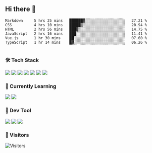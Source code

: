 ## Hi there 👋

<table>
<!--START_SECTION:waka-->

```text
Markdown     5 hrs 25 mins   ██████▓░░░░░░░░░░░░░░░░░░   27.21 %
CSS          4 hrs 10 mins   █████▒░░░░░░░░░░░░░░░░░░░   20.94 %
HTML         2 hrs 56 mins   ███▓░░░░░░░░░░░░░░░░░░░░░   14.75 %
JavaScript   2 hrs 16 mins   ███░░░░░░░░░░░░░░░░░░░░░░   11.41 %
Vue.js       1 hr 30 mins    ██░░░░░░░░░░░░░░░░░░░░░░░   07.60 %
TypeScript   1 hr 14 mins    █▓░░░░░░░░░░░░░░░░░░░░░░░   06.26 %
```

<!--END_SECTION:waka-->
</table>

### 🛠 Tech Stack

![](https://img.shields.io/badge/HTML5-black?style=flat&logo=html5)
![](https://img.shields.io/badge/CSS3-black?style=flat&logo=css3)
![](https://img.shields.io/badge/Javascript-black?style=flat&logo=javascript)
![](https://img.shields.io/badge/Vue-black?style=flat&logo=vuedotjs)
![](https://img.shields.io/badge/node.js-black?style=flat&logo=nodedotjs)
![](https://img.shields.io/badge/MangoDB-black?style=flat&logo=mongodb)
![](https://img.shields.io/badge/MySQL-black?style=flat&logo=mysql)

### 📖 Currently Learning

![](https://img.shields.io/badge/TypeScript-black?style=flat&logo=typescript)
![](https://img.shields.io/badge/React-black?style=flat&logo=react)

### 📏 Dev Tool

<!-- <img src="https://media.giphy.com/media/SWoSkN6DxTszqIKEqv/giphy.gif" align="right" height="275" /> -->
![](https://img.shields.io/badge/Editor-VSCode-blue?style=flat-square&logo=visual-studio-code&logoColor=blue)
![](https://img.shields.io/badge/IDE-WebStorm-orange?style=flat-square&logo=webstorm&logoColor=white)
![](https://img.shields.io/badge/API-Postman-blue?style=flat-square&logo=postman&logoColor=orange)

### 🔆 Visitors
![Visitors](https://count.getloli.com/get/@imxxxx?theme=rule34)

